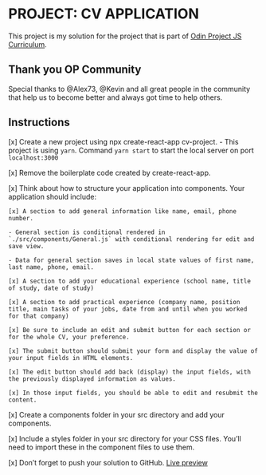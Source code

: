 # PROJECT: CV APPLICATION

This project is my solution for the project that is part of [Odin Project JS Curriculum](https://www.theodinproject.com/courses/javascript/). 

## Thank you OP Community

Special thanks to @Alex73, @Kevin and all great people in the community that help us to become better and always got time to help others. 

## Instructions

[x] Create a new project using npx create-react-app cv-project. 
    - This project is using `yarn`. Command  `yarn start` to start the local server on port `localhost:3000`

[x] Remove the boilerplate code created by create-react-app.

[x] Think about how to structure your application into components. Your application should include:

    [x] A section to add general information like name, email, phone number. 

    - General section is conditional rendered in `./src/components/General.js` with conditional rendering for edit and save view.
  
    - Data for general section saves in local state values of first name, last name, phone, email.

    [x] A section to add your educational experience (school name, title of study, date of study)

    [x] A section to add practical experience (company name, position title, main tasks of your jobs, date from and until when you worked for that company)

    [x] Be sure to include an edit and submit button for each section or for the whole CV, your preference. 

    [x] The submit button should submit your form and display the value of your input fields in HTML elements. 

    [x] The edit button should add back (display) the input fields, with the previously displayed information as values. 

    [x] In those input fields, you should be able to edit and resubmit the content.

[x] Create a components folder in your src directory and add your components.

[x] Include a styles folder in your src directory for your CSS files. You’ll need to import these in the component files to use them.

[x] Don’t forget to push your solution to GitHub. [Live preview](https://cv-gnrt.herokuapp.com/)
